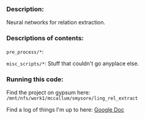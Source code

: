### Description:
Neural networks for relation extraction.

### Descriptions of contents:
`pre_process/*`: 

`misc_scripts/*`: Stuff that couldn't go anyplace else.

### Running this code:
Find the project on gypsum here: `/mnt/nfs/work1/mccallum/smysore/ling_rel_extract`

Find a log of things I'm up to here: [Google Doc](https://docs.google.com/document/d/1ioJyp8JPePUOiSSb5pn04He0NHOgd-FNVTum17HXFB4/edit?usp=sharing)

